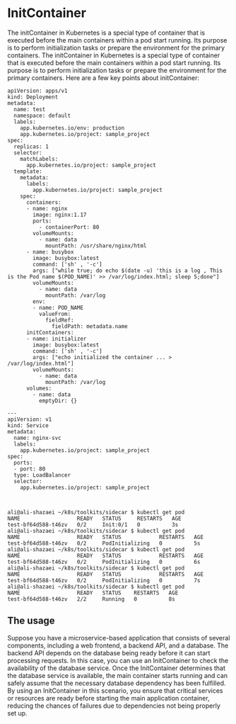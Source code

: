 
# InitContainer
The initContainer in Kubernetes is a special type of container that is executed before the main containers within a pod start running. Its purpose is to perform initialization tasks or prepare the environment for the primary containers.
The initContainer in Kubernetes is a special type of container that is executed before the main containers within a pod start running. Its purpose is to perform initialization tasks or prepare the environment for the primary containers. Here are a few key points about initContainer:

```
apiVersion: apps/v1
kind: Deployment
metadata:
  name: test
  namespace: default
  labels:
    app.kubernetes.io/env: production
    app.kubernetes.io/project: sample_project
spec:
  replicas: 1
  selector:
    matchLabels:
      app.kubernetes.io/project: sample_project
  template:
    metadata:
      labels:
        app.kubernetes.io/project: sample_project
    spec:
      containers:
      - name: nginx
        image: nginx:1.17
        ports:
          - containerPort: 80
        volumeMounts:
          - name: data
            mountPath: /usr/share/nginx/html
      - name: busybox
        image: busybox:latest
        command: ['sh' , '-c']
        args: ["while true; do echo $(date -u) 'this is a log , This is the Pod name $(POD_NAME)' >> /var/log/index.html; sleep 5;done"]
        volumeMounts:
          - name: data
            mountPath: /var/log
        env:
        - name: POD_NAME
          valueFrom:
            fieldRef:
              fieldPath: metadata.name
      initContainers:
      - name: initializer
        image: busybox:latest
        command: ['sh' , '-c']
        args: ["echo initialized the container ... > /var/log/index.html"]
        volumeMounts:
          - name: data
            mountPath: /var/log
      volumes:
        - name: data
          emptyDir: {}

---
apiVersion: v1
kind: Service
metadata:
  name: nginx-svc
  labels:
    app.kubernetes.io/project: sample_project
spec:
  ports:
  - port: 80
  type: LoadBalancer
  selector:
    app.kubernetes.io/project: sample_project



ali@ali-shazaei ~/k8s/toolkits/sidecar $ kubectl get pod
NAME                  READY   STATUS     RESTARTS   AGE
test-bf64d588-t46zv   0/2     Init:0/1   0          3s
ali@ali-shazaei ~/k8s/toolkits/sidecar $ kubectl get pod
NAME                  READY   STATUS            RESTARTS   AGE
test-bf64d588-t46zv   0/2     PodInitializing   0          5s
ali@ali-shazaei ~/k8s/toolkits/sidecar $ kubectl get pod
NAME                  READY   STATUS            RESTARTS   AGE
test-bf64d588-t46zv   0/2     PodInitializing   0          6s
ali@ali-shazaei ~/k8s/toolkits/sidecar $ kubectl get pod
NAME                  READY   STATUS            RESTARTS   AGE
test-bf64d588-t46zv   0/2     PodInitializing   0          7s
ali@ali-shazaei ~/k8s/toolkits/sidecar $ kubectl get pod
NAME                  READY   STATUS    RESTARTS   AGE
test-bf64d588-t46zv   2/2     Running   0          8s
```

## The usage
Suppose you have a microservice-based application that consists of several components, including a web frontend, a backend API, and a database. The backend API depends on the database being ready before it can start processing requests. In this case, you can use an InitContainer to check the availability of the database service.
Once the InitContainer determines that the database service is available, the main container starts running and can safely assume that the necessary database dependency has been fulfilled.
By using an InitContainer in this scenario, you ensure that critical services or resources are ready before starting the main application container, reducing the chances of failures due to dependencies not being properly set up.
